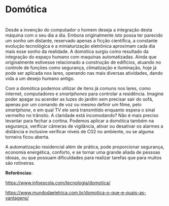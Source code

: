 # Domótica <h1>

Desde a invenção do computador o homem deseja a integração desta máquina com o seu dia a dia. 
 Embora originalmente isto possa ter parecido um sonho um distante, reservado apenas a ficção científica, a constante evolução tecnológica e a miniaturização eletrônica aproximam cada dia mais esse sonho da realidade. A domótica surgiu como resultado da integração do espaço humano com maquinas automatizadas. Ainda que originalmente estivesse relacionado a construção de edifícios, atuando no controle de funções como segurança, climatização e iluminação, hoje já pode ser aplicada nos lares, operando nas mais diversas atividades, dando vida a um desejo humano antigo.
	
  Com a domótica podemos utilizar de itens já comuns nos lares, como internet, computadores e <i>smartphones</i> para controlar a residência.
Imagine poder apagar ou acender as luzes do jardim sem precisar sair do sofá, apenas por um comando de voz  ou mesmo definir um filme, pelo <i>smartphone</i>, e em qual TV ele será transmitido enquanto espera o sinal vermelho no trânsito. A claridade está incomodando? Não é mais preciso levantar para fechar a cortina. Podemos aplicar a domótica também na segurança, verificar câmeras de vigilância, ativar ou desativar os alarmes a distância e inclusive verificar níveis de C02 no ambiente, ou se alguma torneira ficou aberta.

A automatização residencial além de prática, pode proporcionar segurança, economia energética, conforto, e se tornar uma grande aliada de pessoas idosas, ou que possuam dificuldades para realizar tarefas que para muitos são rotineiras.




**Referências**:
  
 https://www.infoescola.com/tecnologia/domotica/
  
  https://www.mundodaeletrica.com.br/domotica-o-que-e-quais-as-vantagens/
